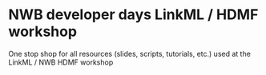 # NWB developer days LinkML / HDMF workshop

One stop shop for all resources (slides, scripts, tutorials, etc.) used at the LinkML / NWB HDMF workshop
